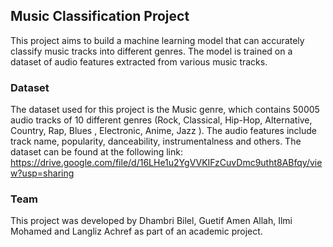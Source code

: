 
## Music Classification Project

This project aims to build a machine learning model that can accurately classify music tracks into different genres. The model is trained on a dataset of audio features extracted from various music tracks.
### Dataset
The dataset used for this project is the Music genre, which contains 50005 audio tracks of 10 different genres (Rock, Classical, Hip-Hop, Alternative, Country, Rap, Blues , Electronic, Anime, Jazz ). The audio features include track name, popularity, danceability, instrumentalness and others.
The dataset can be found at the following link: https://drive.google.com/file/d/16LHe1u2YgVVKIFzCuvDmc9utht8ABfqy/view?usp=sharing
### Team
This project was developed by Dhambri Bilel, Guetif Amen Allah, Ilmi Mohamed and Langliz Achref as part of an academic project.
